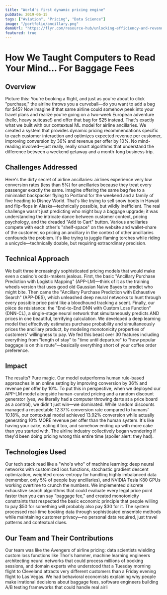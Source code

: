 ```yaml
---
title: "World's first dynamic pricing engine"
pubDate: 2019-06-15
tags: ["Aviation", "Pricing", "Data Science"]
image: "/portfolio/ancillary.png"
demoUrl: "https://flyr.com/resource-hub/unlocking-efficiency-and-revenue-deep-q-learning-with-batch-constraints/"
featured: true
---
```


# How We Taught Computers to Read Your Mind... For Baggage Fees

## Overview

Picture this: You're booking a flight, and just as you're about to click "purchase," the airline throws you a curveball—do you want to add a bag for $45? Now imagine if that same airline could somehow peek into your travel plans and realize you're going on a two-week European adventure (hello, heavy suitcase!) and offer that bag for $25 instead. That's exactly what we built with our contextual ML model for airline ancillaries. We created a system that provides dynamic pricing recommendations specific to each customer interaction and optimizes expected revenue per customer, improving conversion by 36% and revenue per offer by 10%. No mind-reading involved—just really, really smart algorithms that understand the difference between a weekend getaway and a month-long business trip.

## Challenges Addressed

Here's the dirty secret of airline ancillaries: airlines experience very low conversion rates (less than 5%) for ancillaries because they treat every passenger exactly the same. Imagine offering the same bag fee to a minimalist backpacker flying to Portland for the weekend and a family of five heading to Disney World. That's like trying to sell snow boots in Hawaii and flip-flops in Alaska—technically possible, but wildly inefficient. The real challenge wasn't just predicting who might buy a baggage upgrade; it was understanding the intricate dance between customer context, pricing psychology, and the dreaded "Add to Cart" button. Various ancillaries compete with each other's "shelf-space" on the website and wallet-share of the customer, so pricing an ancillary in the context of other ancillaries confounds the problem. It's like trying to juggle flaming torches while riding a unicycle—technically doable, but requiring extraordinary precision.

## Technical Approach

We built three increasingly sophisticated pricing models that would make even a casino's odds-makers jealous. First, the basic "Ancillary Purchase Prediction with Logistic Mapping" (APP-LM)—think of it as the training wheels version that uses good old Gaussian Naive Bayes to predict who might bite. Then came the "Ancillary Purchase Prediction with Exhaustive Search" (APP-DES), which unleashed deep neural networks to hunt through every possible price point like a bloodhound tracking a scent. Finally, our pièce de résistance: the "End-to-End DNN with Custom Loss Function" (DNN-CL), a single-stage neural network that simultaneously predicts AND prices in one beautiful, terrifying calculation. We developed a deep learning model that effectively estimates purchase probability and simultaneously prices the ancillary product, by modeling monotonicity properties of customers' willingness to pay. We fed this beast over 30 features including everything from "length of stay" to "time until departure" to "how popular baggage is on this route"—basically everything short of your coffee order preference.

## Impact

The results? Pure magic. Our model outperforms human rule-based approaches in an online setting by improving conversion by 36% and revenue per offer by 10%. To put this in perspective, when we deployed our APP-LM model alongside human-curated pricing and a random discount generator (yes, we literally had a computer throwing darts at a price board as a control), we didn't just win—we dominated. While random discounts managed a respectable 12.37% conversion rate compared to humans' 10.18%, our contextual model achieved 13.92% conversion while actually generating 10% MORE revenue per offer than the human system. It's like having your cake, eating it too, and somehow ending up with more cake than you started with. The airline industry collectively began wondering if they'd been doing pricing wrong this entire time (spoiler alert: they had).

## Technologies Used

Our tech stack read like a "who's who" of machine learning: deep neural networks with customized loss functions, stochastic gradient descent optimization, weighted cross-entropy for handling highly imbalanced data (remember, only 5% of people buy ancillaries), and NVIDIA Tesla K80 GPUs working overtime to crunch the numbers. We implemented discrete exhaustive search algorithms that could evaluate every legal price point faster than you can say "baggage fee," and created monotonicity constraints that respected the basic economic principle that people willing to pay $50 for something will probably also pay $30 for it. The system processed real-time booking data through sophisticated ensemble methods while maintaining customer privacy—no personal data required, just travel patterns and contextual clues.

## Our Team and Their Contributions

Our team was like the Avengers of airline pricing: data scientists wielding custom loss functions like Thor's hammer, machine learning engineers architecting neural networks that could process millions of booking sessions, and domain experts who understood that a Tuesday morning flight to Cleveland attracts very different customers than a Friday evening flight to Las Vegas. We had behavioral economists explaining why people make irrational decisions about baggage fees, software engineers building A/B testing frameworks that could handle real airli
